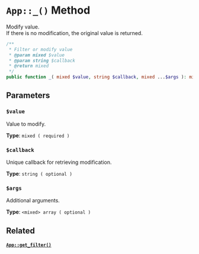 # `App::_()` Method
Modify value.       
If there is no modification, the original value is returned.

<!--Source: [app/app.php](https://github.com/BoidCMS/BoidCMS/blob/master/app/app.php)-->
```php
/**
 * Filter or modify value
 * @param mixed $value
 * @param string $callback
 * @return mixed
 */
public function _( mixed $value, string $callback, mixed ...$args ): mixed
```

## Parameters

### `$value`
Value to modify.     

**Type**: `mixed ( required )`

### `$callback`
Unique callback for retrieving modification.       

**Type**: `string ( optional )`

### `$args`
Additional arguments.     

**Type**: `<mixed> array ( optional )`

## Related

#### [`App::get_filter()`](/developer/method/get_action)
